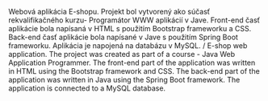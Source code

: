 Webová aplikácia E-shopu. Projekt bol vytvorený ako súčasť rekvalifikačného kurzu- Programátor WWW aplikácií v Jave. 
Front-end časť aplikácie bola napísaná v HTML s použitím Bootstrap frameworku a CSS.
Back-end časť aplikácie bola napísané v Jave s použitím Spring Boot frameworku.
Aplikácia je napojená na databázu v MySQL.
/ E-shop web application. The project was created as part of a course - Java Web Application Programmer.
The front-end part of the application was written in HTML using the Bootstrap framework and CSS.
The back-end part of the application was written in Java using the Spring Boot framework.
The application is connected to a MySQL database.
